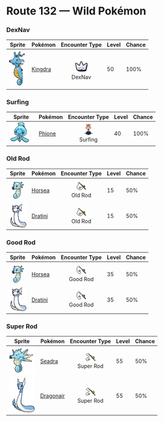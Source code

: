 # Route 132 — Wild Pokémon

### DexNav

| Sprite | Pokémon | Encounter Type | Level | Chance |
|:------:|---------|:--------------:|-------|--------|
| ![Kingdra](../../assets/sprites/kingdra/front.gif "Kingdra: Kingdra sleeps on the seafloor where it is otherwise devoid of life. When a storm arrives, the Pokémon is said to awaken and wander about in search of prey.") | [Kingdra](../../pokemon/kingdra.md/) | ![DexNav](../../assets/encounter_types/dexnav.png "DexNav")<br>DexNav | 50 | 100% |

### Surfing

| Sprite | Pokémon | Encounter Type | Level | Chance |
|:------:|---------|:--------------:|-------|--------|
| ![Phione](../../assets/sprites/phione/front.gif "Phione: It drifts in warm seas. It always returns to where it was born, no matter how far it may have drifted.") | [Phione](../../pokemon/phione.md/) | ![Surfing](../../assets/encounter_types/surfing.png "Surfing")<br>Surfing | 40 | 100% |

### Old Rod

| Sprite | Pokémon | Encounter Type | Level | Chance |
|:------:|---------|:--------------:|-------|--------|
| ![Horsea](../../assets/sprites/horsea/front.gif "Horsea: If Horsea senses danger, it will reflexively spray a dense black ink from its mouth and try to escape. This Pokémon swims by cleverly flapping the fin on its back.") | [Horsea](../../pokemon/horsea.md/) | ![Old Rod](../../assets/encounter_types/old_rod.png "Old Rod")<br>Old Rod | 15 | 50% |
| ![Dratini](../../assets/sprites/dratini/front.gif "Dratini: Dratini continually molts and sloughs off its old skin. It does so because the life energy within its body steadily builds to reach uncontrollable levels.") | [Dratini](../../pokemon/dratini.md/) | ![Old Rod](../../assets/encounter_types/old_rod.png "Old Rod")<br>Old Rod | 15 | 50% |

### Good Rod

| Sprite | Pokémon | Encounter Type | Level | Chance |
|:------:|---------|:--------------:|-------|--------|
| ![Horsea](../../assets/sprites/horsea/front.gif "Horsea: If Horsea senses danger, it will reflexively spray a dense black ink from its mouth and try to escape. This Pokémon swims by cleverly flapping the fin on its back.") | [Horsea](../../pokemon/horsea.md/) | ![Good Rod](../../assets/encounter_types/good_rod.png "Good Rod")<br>Good Rod | 35 | 50% |
| ![Dratini](../../assets/sprites/dratini/front.gif "Dratini: Dratini continually molts and sloughs off its old skin. It does so because the life energy within its body steadily builds to reach uncontrollable levels.") | [Dratini](../../pokemon/dratini.md/) | ![Good Rod](../../assets/encounter_types/good_rod.png "Good Rod")<br>Good Rod | 35 | 50% |

### Super Rod

| Sprite | Pokémon | Encounter Type | Level | Chance |
|:------:|---------|:--------------:|-------|--------|
| ![Seadra](../../assets/sprites/seadra/front.gif "Seadra: Seadra generates whirlpools by spinning its body. The whirlpools are strong enough to swallow even fishing boats. This Pokémon weakens prey with these currents, then swallows it whole.") | [Seadra](../../pokemon/seadra.md/) | ![Super Rod](../../assets/encounter_types/super_rod.png "Super Rod")<br>Super Rod | 55 | 50% |
| ![Dragonair](../../assets/sprites/dragonair/front.gif "Dragonair: Dragonair stores an enormous amount of energy inside its body. It is said to alter weather conditions in its vicinity by discharging energy from the crystals on its neck and tail.") | [Dragonair](../../pokemon/dragonair.md/) | ![Super Rod](../../assets/encounter_types/super_rod.png "Super Rod")<br>Super Rod | 55 | 50% |

